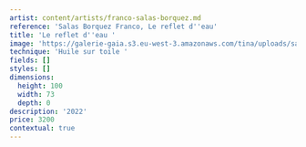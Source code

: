 ```yaml
---
artist: content/artists/franco-salas-borquez.md
reference: 'Salas Borquez Franco, Le reflet d''eau'
title: 'Le reflet d''eau '
image: 'https://galerie-gaia.s3.eu-west-3.amazonaws.com/tina/uploads/salas-borquez-franco/P1150906.JPG'
technique: 'Huile sur toile '
fields: []
styles: []
dimensions:
  height: 100
  width: 73
  depth: 0
description: '2022'
price: 3200
contextual: true
---
```


